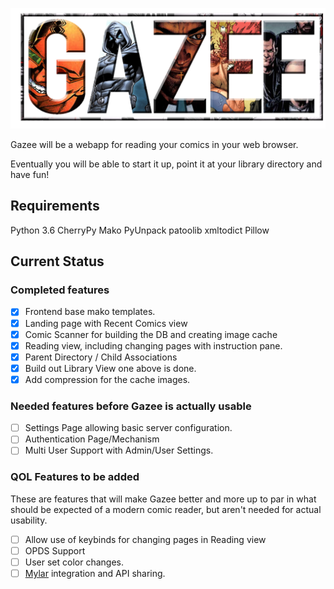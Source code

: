 ![Gazee Logo](/public/images/logo.png?raw=true "Gazee Logo")

Gazee will be a webapp for reading your comics in your web browser.

Eventually you will be able to start it up, point it at your library directory and have fun!

## Requirements
Python 3.6
CherryPy
Mako
PyUnpack
patoolib
xmltodict
Pillow

## Current Status

### Completed features

- [x] Frontend base mako templates.
- [x] Landing page with Recent Comics view
- [x] Comic Scanner for building the DB and creating image cache
- [x] Reading view, including changing pages with instruction pane.
- [x] Parent Directory / Child Associations
- [x] Build out Library View one above is done.
- [x] Add compression for the cache images.

### Needed features before Gazee is actually usable

- [ ] Settings Page allowing basic server configuration.
- [ ] Authentication Page/Mechanism
- [ ] Multi User Support with Admin/User Settings. 

### QOL Features to be added

These are features that will make Gazee better and more up to par in what should be expected of a modern comic reader, but aren't needed for actual usability.

- [ ] Allow use of keybinds for changing pages in Reading view
- [ ] OPDS Support
- [ ] User set color changes.
- [ ] [Mylar](https://github.com/evilhero/mylar) integration and API sharing.
